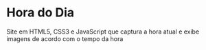 # Hora do Dia

 Site em HTML5, CSS3 e JavaScript que captura a hora atual e exibe imagens de acordo com o tempo da hora
